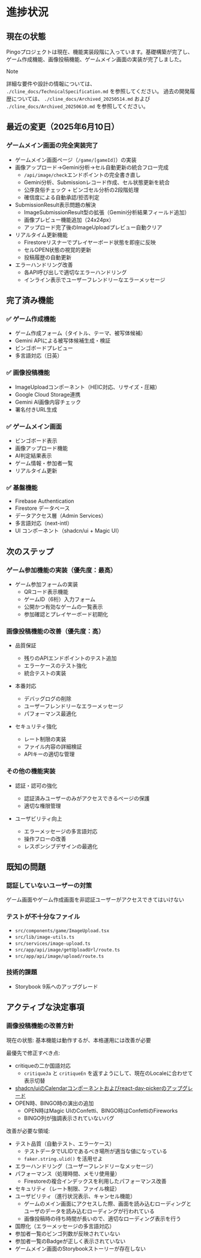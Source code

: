 # 進捗状況

## 現在の状態

Pingoプロジェクトは現在、機能実装段階に入っています。基礎構築が完了し、ゲーム作成機能、画像投稿機能、ゲームメイン画面の実装が完了しました。

> [!NOTE]
> 詳細な要件や設計の情報については、 `./cline_docs/TechnicalSpecification.md` を参照してください。
> 過去の開発履歴については、 `./cline_docs/Archived_20250514.md` および `./cline_docs/Archived_20250610.md` を参照してください。

## 最近の変更（2025年6月10日）

### ゲームメイン画面の完全実装完了

- ゲームメイン画面ページ（`/game/[gameId]`）の実装
- 画像アップロード→Gemini分析→セル自動更新の統合フロー完成
  - `/api/image/check`エンドポイントの完全書き直し
  - Gemini分析、Submissionレコード作成、セル状態更新を統合
  - 公序良俗チェック + ビンゴセル分析の2段階処理
  - 確信度による自動承認/拒否判定
- SubmissionResult表示問題の解決
  - ImageSubmissionResult型の拡張（Gemini分析結果フィールド追加）
  - 画像プレビュー機能追加（24x24px）
  - アップロード完了後のImageUploadプレビュー自動クリア
- リアルタイム更新機能
  - Firestoreリスナーでプレイヤーボード状態を即座に反映
  - セルOPEN状態の視覚的更新
  - 投稿履歴の自動更新
- エラーハンドリング改善
  - 各API呼び出しで適切なエラーハンドリング
  - インライン表示でユーザーフレンドリーなエラーメッセージ

## 完了済み機能

### ✅ ゲーム作成機能

- ゲーム作成フォーム（タイトル、テーマ、被写体候補）
- Gemini APIによる被写体候補生成・検証
- ビンゴボードプレビュー
- 多言語対応（日英）

### ✅ 画像投稿機能

- ImageUploadコンポーネント（HEIC対応、リサイズ・圧縮）
- Google Cloud Storage連携
- Gemini AI画像内容チェック
- 署名付きURL生成

### ✅ ゲームメイン画面

- ビンゴボード表示
- 画像アップロード機能
- AI判定結果表示
- ゲーム情報・参加者一覧
- リアルタイム更新

### ✅ 基盤機能

- Firebase Authentication
- Firestore データベース
- データアクセス層（Admin Services）
- 多言語対応（next-intl）
- UI コンポーネント（shadcn/ui + Magic UI）

## 次のステップ

### ゲーム参加機能の実装（優先度：最高）

- ゲーム参加フォームの実装
  - QRコード表示機能
  - ゲームID（6桁）入力フォーム
  - 公開かつ有効なゲームの一覧表示
  - 参加確認とプレイヤーボード初期化

### 画像投稿機能の改善（優先度：高）

- 品質保証
  - 残りのAPIエンドポイントのテスト追加
  - エラーケースのテスト強化
  - 統合テストの実装

- 本番対応
  - デバッグログの削除
  - ユーザーフレンドリーなエラーメッセージ
  - パフォーマンス最適化

- セキュリティ強化
  - レート制限の実装
  - ファイル内容の詳細検証
  - APIキーの適切な管理

### その他の機能実装

- 認証・認可の強化
  - 認証済みユーザーのみがアクセスできるページの保護
  - 適切な権限管理

- ユーザビリティ向上
  - エラーメッセージの多言語対応
  - 操作フローの改善
  - レスポンシブデザインの最適化

## 既知の問題

### 認証していないユーザーの対策

ゲーム画面やゲーム作成画面を非認証ユーザーがアクセスできてはいけない

### テストが不十分なファイル

- `src/components/game/ImageUpload.tsx`
- `src/lib/image-utils.ts`
- `src/services/image-upload.ts`
- `src/app/api/image/getUploadUrl/route.ts`
- `src/app/api/image/upload/route.ts`

### 技術的課題

- Storybook 9系へのアップグレード

## アクティブな決定事項

### 画像投稿機能の改善方針

現在の状態: 基本機能は動作するが、本格運用には改善が必要

最優先で修正すべき点:

- critiqueの二か国語対応
  - `critiqueJa` と `critiqueEn` を返すようにして、現在のLocaleに合わせて表示切替
- [shadcn/uiのCalendarコンポーネントおよびreact-day-pickerのアップグレード](https://ui.shadcn.com/docs/components/calendar#upgrade-guide)
- OPEN時、BINGO時の演出の追加
  - OPEN時はMagic UIのConfetti、BINGO時はConfettiのFireworks
  - BINGO列が強調表示されていないバグ

改善が必要な領域:

- テスト品質（自動テスト、エラーケース）
  - テストデータでULIDであるべき場所が適当な値になっている
  - `faker.string.ulid()` を活用せよ
- エラーハンドリング（ユーザーフレンドリーなメッセージ）
- パフォーマンス（処理時間、メモリ使用量）
  - Firestoreの複合インデックスを利用したパフォーマンス改善
- セキュリティ（レート制限、ファイル検証）
- ユーザビリティ（進行状況表示、キャンセル機能）
  - ゲームのメイン画面にアクセスした際、画面を読み込むローディングとユーザのデータを読み込むローディングが行われている
  - 画像投稿時の待ち時間が長いので、適切なローディング表示を行う
- 国際化（エラーメッセージの多言語対応）
- 参加者一覧のビンゴ列数が反映されていない
- 参加者一覧のBadgeが正しく表示されていない
- ゲームメイン画面のStorybookストーリーが存在しない
